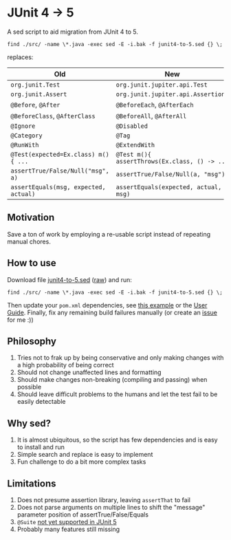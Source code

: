 # JUnit 4 -> 5

A sed script to aid migration from JUnit 4 to 5.

```
find ./src/ -name \*.java -exec sed -E -i.bak -f junit4-to-5.sed {} \;
```
replaces:

Old                                   | New
--------------------------------------|-----------------------------------------------
`org.junit.Test`                      | `org.junit.jupiter.api.Test`
`org.junit.Assert`                    | `org.junit.jupiter.api.Assertions`
`@Before`, `@After`                   | `@BeforeEach`, `@AfterEach`
`@BeforeClass`, `@AfterClass`         | `@BeforeAll`, `@AfterAll`
`@Ignore`                             | `@Disabled`
`@Category`                           | `@Tag`
`@RunWith`                            | `@ExtendWith`
`@Test(expected=Ex.class) m(){ ...`   | `@Test m(){ assertThrows(Ex.class, () -> ...`
`assertTrue/False/Null("msg", a)`     | `assertTrue/False/Null(a, "msg")`
`assertEquals(msg, expected, actual)` | `assertEquals(expected, actual, msg)`

## Motivation

Save a ton of work by employing a re-usable script instead of repeating manual chores.

## How to use

Download file [junit4-to-5.sed](https://github.com/tingstad/junit4to5/blob/master/junit4-to-5.sed) ([raw](https://raw.githubusercontent.com/tingstad/junit4to5/master/junit4-to-5.sed)) and run:
```
find ./src/ -name \*.java -exec sed -E -i.bak -f junit4-to-5.sed {} \;
```
Then update your `pom.xml` dependencies, see [this example](https://github.com/tingstad/junit4to5/blob/master/test/junit5.pom.xml) or the [User Guide](https://junit.org/junit5/docs/current/user-guide/#running-tests-build).
Finally, fix any remaining build failures manually (or create an [issue](https://github.com/tingstad/junit4to5/issues) for me :))

## Philosophy

1. Tries not to frak up by being conservative and only making changes with a high probability of being correct
2. Should not change unaffected lines and formatting
3. Should make changes non-breaking (compiling and passing) when possible
4. Should leave difficult problems to the humans and let the test fail to be easily detectable

## Why sed?

1. It is almost ubiquitous, so the script has few dependencies and is easy to install and run
2. Simple search and replace is easy to implement
3. Fun challenge to do a bit more complex tasks

## Limitations

1. Does not presume assertion library, leaving `assertThat` to fail
2. Does not parse arguments on multiple lines to shift the "message" parameter position of assertTrue/False/Equals
3. `@Suite` [not yet supported in JUnit 5](https://github.com/junit-team/junit5/issues/744)
4. Probably many features still missing

